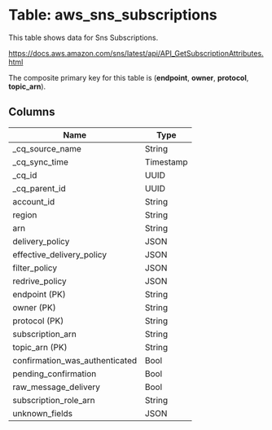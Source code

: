 # Table: aws_sns_subscriptions

This table shows data for Sns Subscriptions.

https://docs.aws.amazon.com/sns/latest/api/API_GetSubscriptionAttributes.html

The composite primary key for this table is (**endpoint**, **owner**, **protocol**, **topic_arn**).

## Columns

| Name          | Type          |
| ------------- | ------------- |
|_cq_source_name|String|
|_cq_sync_time|Timestamp|
|_cq_id|UUID|
|_cq_parent_id|UUID|
|account_id|String|
|region|String|
|arn|String|
|delivery_policy|JSON|
|effective_delivery_policy|JSON|
|filter_policy|JSON|
|redrive_policy|JSON|
|endpoint (PK)|String|
|owner (PK)|String|
|protocol (PK)|String|
|subscription_arn|String|
|topic_arn (PK)|String|
|confirmation_was_authenticated|Bool|
|pending_confirmation|Bool|
|raw_message_delivery|Bool|
|subscription_role_arn|String|
|unknown_fields|JSON|